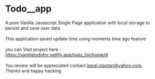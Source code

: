 # Todo__app <br>
A pure Vanilla Javascript Single Page application with local storage to persist and save user data <br>
<br>
This application saved update time using moments time ago feature <br>
<br>
you can Visit project here : https://vanillatodofor.netlify.app/todo_list/home/# <br>
<br>
You review will be appreciated contact lawal.olaotan@yahoo.com. 
<br>
Thanks and happy hacking

